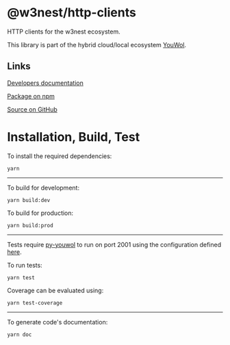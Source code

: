 # @w3nest/http-clients

HTTP clients for the w3nest ecosystem.

This library is part of the hybrid cloud/local ecosystem
[YouWol](https://platform.youwol.com/applications/@youwol/platform/latest).

## Links

<!-- no user guide provided -->

[Developers documentation](https://platform.youwol.com/applications/@youwol/cdn-explorer/latest?package=@w3nest/http-clients&tab=doc)

[Package on npm](https://www.npmjs.com/package/@w3nest/http-clients)

[Source on GitHub](https://github.com/w3nest/http-clients)

# Installation, Build, Test

To install the required dependencies:

```shell
yarn
```

---

To build for development:

```shell
yarn build:dev
```

To build for production:

```shell
yarn build:prod
```

---

Tests require [py-youwol](https://l.youwol.com/doc/py-youwol) to run on port 2001 using the configuration defined [here](https://github.com/youwol/integration-tests-conf).

To run tests:

```shell
yarn test
```

Coverage can be evaluated using:

```shell
yarn test-coverage
```

---

To generate code's documentation:

```shell
yarn doc
```
